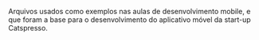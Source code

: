 Arquivos usados como exemplos nas aulas de desenvolvimento mobile, e que foram a base para o desenvolvimento do aplicativo móvel da start-up Catspresso.
